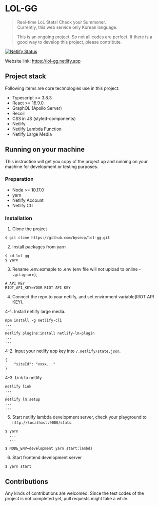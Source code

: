 # LOL-GG  
> Real-time LoL Stats! Check your Summoner.   
Currently, this web service only Korean language.  
  
> This is an ongoing project. So not all codes are perfect. If there is a good way to develop this project, please contribute.

[![Netlify Status](https://api.netlify.com/api/v1/badges/d6059b01-d30f-4869-a696-c58f1dba6c87/deploy-status)](https://app.netlify.com/sites/lol-gg/deploys)
  
Website link: https://lol-gg.netlify.app  
  
## Project stack  
  
Following items are core technologies use in this project:

- Typescript >= 3.8.3 
- React >= 16.9.0  
- GraphQL (Apollo Server)  
- Recoil  
- CSS in JS (styled-components)  
- Netlify  
- Netlify Lambda Function  
- Netlify Large Media
  
## Running on your machine  
This instruction will get you copy of the project up and running on your machine for development or testing purposes.  
  
### Preparation  
- Node >= 10.17.0  
- yarn
- Netlify Account  
- Netlify CLI
  
### Installation  
1. Clone the project
```
$ git clone https://github.com/byseop/lol-gg.git
```  
2. Install packages from yarn  
```
$ cd lol-gg
$ yarn
```
3. Rename .env.exmaple to .env (env file will not upload to online - ```.gitignore```),
```
# API KEY
RIOT_API_KEY=YOUR RIOT API KEY
```
4. Connect the repo to your netlify, and set enviroment variable(RIOT API KEY).  
  
4-1. Install netlify large media.
```
npm install -g netlify-cli
...
...
netlify plugins:install netlify-lm-plugin
...
...
```
  
4-2. Input your netlify app key into `/.netlify/state.json`.
```
{
	"siteId": "xxxx..."
}
```
  
4-3. Link to netlify
```
netlify link
...
...
netlify lm:setup
...
...
```
  
5. Start netlify lambda development server, check your playground to ```http://localhost:9000/stats```.  
```
$ yarn
  ...
  ...

$ NODE_ENV=development yarn start:lambda
```  
6. Start frontend development server  
```
$ yarn start
```
  
## Contributions  
Any kinds of contributions are welcomed. Since the test codes of the project is not completed yet, pull requests might take a while.
